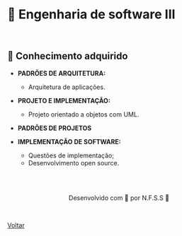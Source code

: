 <h1><a href="./topico3.md" style="text-decoration:none;">🧮 Engenharia de software III</a></h1>

<br>

<h2> 🧠 Conhecimento adquirido </h2>

- **PADRÕES DE ARQUITETURA:**
  - Arquitetura de aplicações.
- **PROJETO E IMPLEMENTAÇÃO:**
  - Projeto orientado a objetos com UML.

- **PADRÕES DE PROJETOS**
- **IMPLEMENTAÇÃO DE SOFTWARE:**
  - Questões de implementação;
  - Desenvolvimento open source.


<br><br>

<p align="center"> Desenvolvido com 💜 por N.F.S.S 👋 <p>

<br>

<a href="./README.md">Voltar</a>